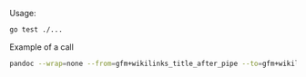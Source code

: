 Usage:

``` bash
go test ./...
```


Example of a call

``` bash
pandoc --wrap=none --from=gfm+wikilinks_title_after_pipe --to=gfm+wikilinks_title_after_pipe --lua-filter=remove_emphasis.lua --lua-filter=remove_emoji.lua --lua-filter=trim_link_names.lua --lua-filter=link.lua
```
